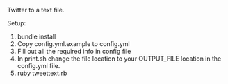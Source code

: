 Twitter to a text file.

Setup: 

1. bundle install
2. Copy config.yml.example to config.yml
3. Fill out all the required info in config file
4. In print.sh change the file location to your OUTPUT_FILE location in the config.yml file.
5. ruby tweettext.rb
